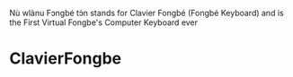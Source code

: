Nù wlànu Fɔngbé tɔ̀n stands for Clavier Fongbé (Fongbé Keyboard) and is the First Virtual Fongbe's Computer Keyboard ever
# ClavierFongbe
